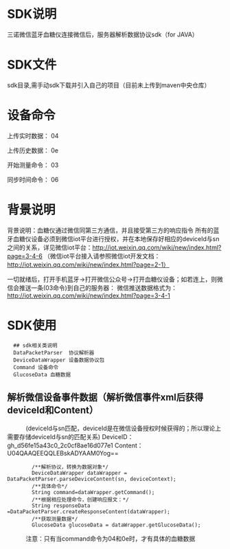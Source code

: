# SDK说明
三诺微信蓝牙血糖仪连接微信后，服务器解析数据协议sdk（for JAVA）
# SDK文件
sdk目录,需手动sdk下载并引入自己的项目（目前未上传到maven中央仓库）
# 设备命令
上传实时数据： 04

上传历史数据： 0e

开始测量命令： 03

同步时间命令： 06

# 背景说明
背景说明：血糖仪通过微信同第三方通信，并且接受第三方的响应指令
所有的蓝牙血糖仪设备必须到微信iot平台进行授权，并在本地保存好相应的deviceId与sn之间的关系，详见微信iot平台：http://iot.weixin.qq.com/wiki/new/index.html?page=3-4-6
（微信iot平台接入请参照微信iot开发文档：http://iot.weixin.qq.com/wiki/new/index.html?page=2-1）

一切就绪后，打开手机蓝牙->打开微信公众号->打开血糖仪设备；如若连上，则微信会推送一条(03命令)到自己的服务器：
微信推送数据格式为：http://iot.weixin.qq.com/wiki/new/index.html?page=3-4-1

# SDK使用
      ## sdk相关类说明
      DataPacketParser  协议解析器
      DeviceDataWrapper 设备数据协议包
      Command 设备命令
      GlucoseData 血糖数据

## 解析微信设备事件数据（解析微信事件xml后获得deviceId和Content）
            (deviceId与sn匹配，deviceId是在微信设备授权时候获得的；所以理论上需要存储deviceId与sn的匹配关系)
            DeviceID：gh_d56fe15a43c0_2c0cf8ae16d077e1 Content：U04QAAQEEQQLEBskADYAAM0Yog==<br>
           
            /**解析协议，转换为数据对象*/
            DeviceDataWrapper dataWrapper = DataPacketParser.parseDeviceContent(sn, deviceContext);
            /**具体命令*/
            String command=dataWrapper.getCommand();
            /**根据相应处理命令，创建响应报文：*/
            String responseData =DataPacketParser.createResponseContent(dataWrapper);
            /**获取测量数据*/
            GlucoseData glucoseData = dataWrapper.getGlucoseData();
            注意：只有当command命令为04和0e时，才有具体的血糖数据
   
 

